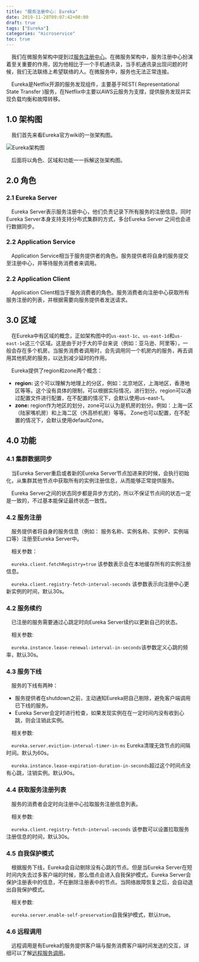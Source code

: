 ```yaml
---
title: "服务注册中心: Eureka"
date: 2019-11-28T09:07:42+08:00
draft: true
tags: ["Eureka"]
categories: "microservice"
toc: true
---
```

&emsp;我们在微服务架构中提到过[服务注册中心](http://jovi.io/post/getting-started-microservice-3/)。在微服务架构中，服务注册中心扮演着至关重要的作用，因为他相比于一个手机通讯录，当手机通讯录出现问题的时候，我们无法联络上希望联络的人。在微服务中，服务也无法正常连接。

&emsp;Eureka是Netflix开源的服务发现组件，主要基于REST( Representational State Transfer )服务，在Netflix中主要以AWS云服务为支撑，提供服务发现并实现负载均衡和故障转移。

## 1.0 架构图

&emsp;我们首先来看Eureka官方wiki的一张架构图。

![Eureka架构图](../images/eureka/eureka_architecture.png)

&emsp;后面将以角色、区域和功能一一拆解这张架构图。

## 2.0 角色

### 2.1 Eureka Server
&emsp;Eureka Server表示服务注册中心，他们负责记录下所有服务的注册信息。同时Eureka Server本身支持支持分布式集群的方式，多台Eureka Server 之间也会进行数据同步。

### 2.2 Application Service
&emsp;Application Service相当于服务提供者的角色。服务提供者将自身的服务提交至注册中心，并等待服务消费者来调用。

### 2.2 Application Client
&emsp;Application Client相当于服务消费者的角色。服务消费者向注册中心获取所有服务注册的列表，并根据需要向服务提供者发送请求。

## 3.0 区域

&emsp;在Eureka中有区域的概念，正如架构图中的`us-east-1c`、`us-east-1d`和`us-east-1e`这三个区域。这是由于对于大的平台来说（例如：亚马逊、阿里等），一般会存在多个机房。当服务消费者调用时，会先调用同一个机房内的服务，再去调用其他机房的服务，以达到减少延时的作用。

&emsp;Eureka提供了region和zone两个概念：

- **region:** 这个可以理解为地理上的分区，例如：北京地区，上海地区，香港地区等等。这个没有具体的限制，可以根据实际情况，进行划分。region可以通过配置文件进行配置，在不配置的情况下，会默认使用us-east-1。
- **zone:** region作为地区的划分，zone可以认为是机房的划分。例如：上海一区（陆家嘴机房）和上海二区（外高桥机房）等等。 Zone也可以配置，在不配置的情况下，会默认使用defaultZone。 


## 4.0 功能

### 4.1 集群数据同步

&emsp;当Eureka Server重启或者新的Eureka Server节点加进来的时候，会执行初始化，从集群其他节点中获取所有的实例注册信息，从而能够正常提供服务。

&emsp;Eureka Server之间的状态同步都是异步方式的，所以不保证节点间的状态一定是一致的，不过基本能保证最终状态一致性。

### 4.2 服务注册

&emsp;服务提供者将自身的服务信息（例如： 服务名称、实例名称、实例IP、实例端口等）注册至Eureka Server中。

&emsp;相关参数：

&emsp;` eureka.client.fetchRegistry=true ` 该参数表示会在本地缓存所有的实例注册信息。

&emsp;` eureka.client.registry-fetch-interval-seconds ` 该参数表示向注册中心更新实例的时间，默认30s。

### 4.2 服务续约

&emsp;已注册的服务需要通过心跳定时向Eureka Server续约以更新自己的状态。

&emsp;相关参数:

&emsp;` eureka.instance.lease-renewal-interval-in-seconds `该参数定义心跳的频率，默认30s。

### 4.3 服务下线

&emsp;服务的下线有两种：

- 服务提供者在shutdown之前，主动通知Eureka把自己剔除，避免客户端调用已下线的服务。
- Eureka Server会定时进行检查，如果发现实例在在一定时间内没有收到心跳，则会注销此实例。

&emsp;相关参数:

&emsp;`eureka.server.eviction-interval-timer-in-ms` Eureka清理无效节点的间隔时间。默认为60s。

&emsp;`eureka.instance.lease-expiration-duration-in-seconds`超过这个时间点没有心跳，注销实例。默认90s。

### 4.4 获取服务注册列表

&emsp;服务的消费者会定时向注册中心拉取服务注册信息列表。

&emsp;相关参数:

&emsp;` eureka.client.registry-fetch-interval-seconds ` 该参数可以设置拉取服务注册信息的时间，默认30s。

### 4.5 自我保护模式

&emsp;根据服务下线，Eureka会自动剔除没有心跳的节点。但是当Eureka Server在短时间内失去过多客户端的时候，那么借点会进入自我保护模式。Eureka Server会保护注册表中的信息，不在删除注册表中的节点。当网络故障恢复之后，会自动退出自我保护模式。

&emsp;相关参数:

&emsp;`eureka.server.enable-self-preservation`自我保护模式，默认true。

### 4.6 远程调用

&emsp;远程调用是有Eureka的服务提供客户端与服务消费客户端时间发送的交互，详细可以了解[远程服务调用]( http://jovi.io/post/getting-started-microservice-4/ )。

